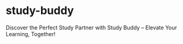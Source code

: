 # study-buddy

Discover the Perfect Study Partner with Study Buddy – Elevate Your
            Learning, Together!

